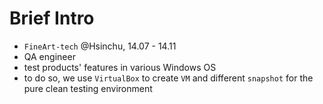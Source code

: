 # Brief Intro
- `FineArt-tech` @Hsinchu, 14.07 - 14.11
- QA engineer
- test products' features in various Windows OS
- to do so, we use `VirtualBox` to create `VM` and different `snapshot` for the pure clean testing environment
